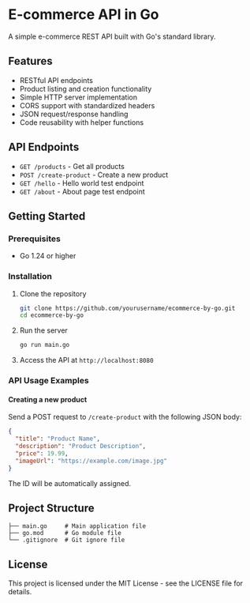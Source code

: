 # E-commerce API in Go

A simple e-commerce REST API built with Go's standard library.

## Features

- RESTful API endpoints
- Product listing and creation functionality
- Simple HTTP server implementation
- CORS support with standardized headers
- JSON request/response handling
- Code reusability with helper functions

## API Endpoints

- `GET /products` - Get all products
- `POST /create-product` - Create a new product
- `GET /hello` - Hello world test endpoint
- `GET /about` - About page test endpoint

## Getting Started

### Prerequisites

- Go 1.24 or higher

### Installation

1. Clone the repository
   ```bash
   git clone https://github.com/yourusername/ecommerce-by-go.git
   cd ecommerce-by-go
   ```

2. Run the server
   ```bash
   go run main.go
   ```

3. Access the API at `http://localhost:8080`

### API Usage Examples

#### Creating a new product

Send a POST request to `/create-product` with the following JSON body:

```json
{
  "title": "Product Name",
  "description": "Product Description",
  "price": 19.99,
  "imageUrl": "https://example.com/image.jpg"
}
```

The ID will be automatically assigned.

## Project Structure

```
├── main.go     # Main application file
├── go.mod      # Go module file
└── .gitignore  # Git ignore file
```

## License

This project is licensed under the MIT License - see the LICENSE file for details.